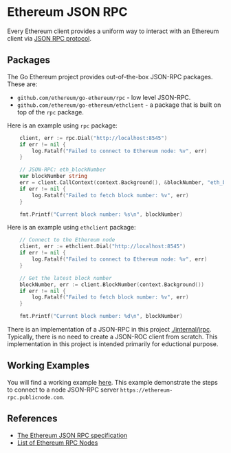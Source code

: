 # Ethereum JSON RPC

Every Ethereum client provides a uniform way to interact with an Ethereum client via [JSON RPC protocol](https://www.jsonrpc.org/specification).

## Packages

The Go Ethereum project provides out-of-the-box JSON-RPC packages. These are:
 
* `github.com/ethereum/go-ethereum/rpc` - low level JSON-RPC.
* `github.com/ethereum/go-ethereum/ethclient` - a package that is built on top of the `rpc` package.

Here is an example using `rpc` package:

```go
    client, err := rpc.Dial("http://localhost:8545")
	if err != nil {
		log.Fatalf("Failed to connect to Ethereum node: %v", err)
	}

	// JSON-RPC: eth_blockNumber
	var blockNumber string
	err = client.CallContext(context.Background(), &blockNumber, "eth_blockNumber")
	if err != nil {
		log.Fatalf("Failed to fetch block number: %v", err)
	}

	fmt.Printf("Current block number: %s\n", blockNumber)
```

Here is an example using `ethclient` package:

```go
    // Connect to the Ethereum node
	client, err := ethclient.Dial("http://localhost:8545")
	if err != nil {
		log.Fatalf("Failed to connect to Ethereum node: %v", err)
	}

	// Get the latest block number
	blockNumber, err := client.BlockNumber(context.Background())
	if err != nil {
		log.Fatalf("Failed to fetch block number: %v", err)
	}

	fmt.Printf("Current block number: %d\n", blockNumber)
```

There is an implementation of a JSON-RPC in this project [./internal/jrpc](../internal/jrpc/). Typically, there is no need to create a JSON-ROC client from scratch. This implementation in this project is intended primarily for eductional purpose.

## Working Examples

You will find a working example [here](../examples/jrpc/main.go). This example demonstrate the steps to connect to a node JSON-RPC server `https://ethereum-rpc.publicnode.com`.

## References

* [The Ethereum JSON RPC specification](https://ethereum.github.io/execution-apis/api-documentation/)
* [List of Ethereum RPC Nodes](https://ethereumnodes.com/)